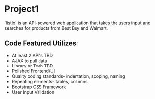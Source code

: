 # Project1 

'listlo' is an API-powered web application that takes the users input and searches for products from Best Buy and Walmart.  

## Code Featured Utilizes: ##

- At least 2 API's TBD
- AJAX to pull data
- Library or Tech TBD
- Polished Frontend/UI
- Quality coding standards- indentation, scoping, naming
- Repeating elements- tables, columns
- Bootstrap CSS Framework
- User Input Validation

